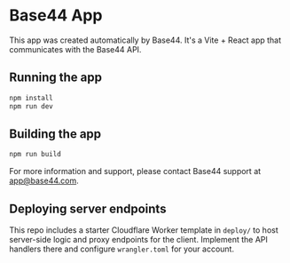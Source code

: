 # Base44 App


This app was created automatically by Base44.
It's a Vite + React app that communicates with the Base44 API.

## Running the app

```bash
npm install
npm run dev
```

## Building the app

```bash
npm run build
```

For more information and support, please contact Base44 support at app@base44.com.
## Deploying server endpoints

This repo includes a starter Cloudflare Worker template in `deploy/` to host server-side logic and proxy endpoints for the client. Implement the API handlers there and configure `wrangler.toml` for your account.
````